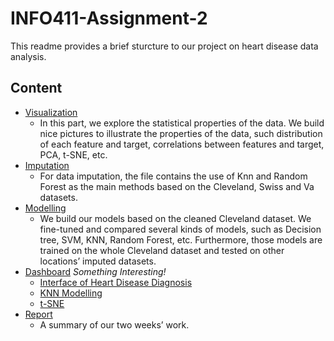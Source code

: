 # INFO411-Assignment-2
This readme provides a brief sturcture to our project on heart disease data analysis.
## Content
 - [Visualization](#visualization)
   - In this part, we explore the statistical properties of the data. We build nice pictures to illustrate the properties of the data, such distribution of each feature and target, correlations between features and target, PCA, t-SNE, etc.
 - [Imputation](#imputation)
   - For data imputation, the file contains the use of Knn and Random Forest as the main methods based on the Cleveland, Swiss and Va datasets.
 - [Modelling](#modelling)
   - We build our models based on the cleaned Cleveland dataset. We fine-tuned and compared several kinds of models, such as Decision tree, SVM, KNN, Random Forest, etc. Furthermore, those models are trained on the whole Cleveland dataset and tested on other locations’ imputed datasets.
 - [Dashboard](#dashboard) _Something Interesting!_
   - [Interface of Heart Disease Diagnosis](#Interface-of-Heart-Disease-Diagnosis)
   - [KNN Modelling](#KNN-modelling)
   - [t-SNE](#t-SNE)
 - [Report](#report)
   - A summary of our two weeks’ work.
